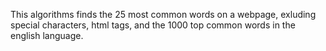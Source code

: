 This algorithms finds the 25 most common words on a webpage, exluding special characters, html tags, and the 1000 top common words in the english language.
